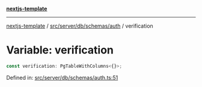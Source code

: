 [**nextjs-template**](README.md)

---

[nextjs-template](README.md) / [src/server/db/schemas/auth](src.server.db.schemas.auth.md) / verification

# Variable: verification

```ts
const verification: PgTableWithColumns<{}>;
```

Defined in: [src/server/db/schemas/auth.ts:51](https://github.com/mariolim96/Easy-Check-In/blob/e840a4393cceae48bed5204292fc61d73f9f5dbb/src/server/db/schemas/auth.ts#L51)
